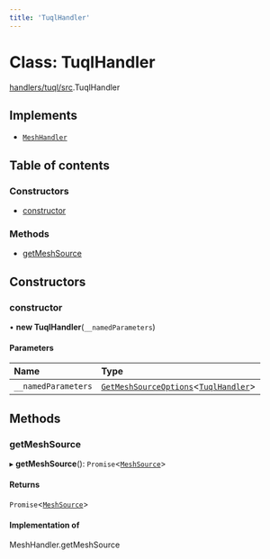 ```yaml
---
title: 'TuqlHandler'
---
```


# Class: TuqlHandler

[handlers/tuql/src](../modules/handlers_tuql_src).TuqlHandler

## Implements

- [`MeshHandler`](/docs/api/interfaces/types_src.MeshHandler)

## Table of contents

### Constructors

- [constructor](handlers_tuql_src.TuqlHandler#constructor)

### Methods

- [getMeshSource](handlers_tuql_src.TuqlHandler#getmeshsource)

## Constructors

### constructor

• **new TuqlHandler**(`__namedParameters`)

#### Parameters

| Name | Type |
| :------ | :------ |
| `__namedParameters` | [`GetMeshSourceOptions`](../modules/types_src#getmeshsourceoptions)<[`TuqlHandler`](/docs/api/interfaces/types_src.YamlConfig.TuqlHandler)\> |

## Methods

### getMeshSource

▸ **getMeshSource**(): `Promise`<[`MeshSource`](../modules/types_src#meshsource)\>

#### Returns

`Promise`<[`MeshSource`](../modules/types_src#meshsource)\>

#### Implementation of

MeshHandler.getMeshSource
